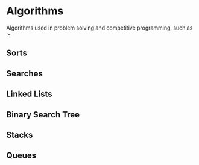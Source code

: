 # Algorithms
Algorithms used in problem solving and competitive programming, such as :-
## Sorts
## Searches
## Linked Lists
## Binary Search Tree
## Stacks
## Queues
